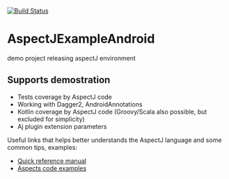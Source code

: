 [![Build Status](https://travis-ci.org/Archinamon/AspectJExampleAndroid.svg?branch=master)](https://travis-ci.org/Archinamon/AspectJExampleAndroid)

# AspectJExampleAndroid
demo project releasing aspectJ environment

Supports demostration
------
* Tests coverage by AspectJ code
* Working with Dagger2, AndroidAnnotations
* Kotlin coverage by AspectJ code (Groovy/Scala also possible, but excluded for simplicity)
* Aj plugin extension parameters

Useful links that helps better understands the AspectJ language and some common tips, examples:
* <a href="https://eclipse.org/aspectj/doc/next/quick5.pdf">Quick reference manual</a>
* <a href="https://eclipse.org/aspectj/sample-code.html">Aspects code examples</a>
